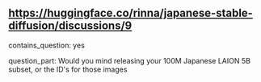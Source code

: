 ## https://huggingface.co/rinna/japanese-stable-diffusion/discussions/9

contains_question: yes

question_part: Would you mind releasing your 100M Japanese LAION 5B subset, or the ID's for those images